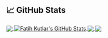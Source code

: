 ## &#x1f4c8; GitHub Stats

<a href="https://github.com/fatihkutlar/fatihkutlar">
  <img align="center" src="https://github-readme-stats.vercel.app/api/top-langs/?username=fatihkutlar&hide=java,html&title_color=ffffff&text_color=c9cacc&icon_color=2bbc8a&bg_color=1d1f21" />
</a>
<a href="https://github.com/fatihkutlar/fatihkutlar">
  <img align="center" src="https://github-readme-stats.vercel.app/api?username=fatihkutlar&show_icons=true&line_height=27&count_private=true&title_color=ffffff&text_color=c9cacc&icon_color=2bbc8a&bg_color=1d1f21" alt="Fatih Kutlar's GitHub Stats" />
</a>

<a href="https://github.com/fatihkutlar/python-project-blueprint">
  <img align="center" src="https://github-readme-stats.vercel.app/api/pin/?username=fatihkutlar&repo=python-project-blueprint&title_color=ffffff&text_color=c9cacc&icon_color=2bbc8a&bg_color=1d1f21" />
</a>


<a href="https://github.com/fatihkutlar/go-project-blueprint">
  <img align="center" src="https://github-readme-stats.vercel.app/api/pin/?username=fatihkutlar&repo=go-project-blueprint&title_color=ffffff&text_color=c9cacc&icon_color=2bbc8a&bg_color=1d1f21" />
</a>    

<!-- links to social media icons -->

<!-- icons with padding -->

[1.1]: http://i.imgur.com/tXSoThF.png (twitter icon with padding)
[2.1]: http://i.imgur.com/0o48UoR.png (github icon with padding)

<!-- icons without padding -->

[1.2]: http://i.imgur.com/wWzX9uB.png (twitter icon without padding)
[2.2]: http://i.imgur.com/9I6NRUm.png (github icon without padding)



<!-- links to your social media accounts -->

[1]: https://instagram.com/fatihkutlarf
[2]: https://github.com/fatihkutlar
[3]: https://www.medium.com/@fatihkutlarf
